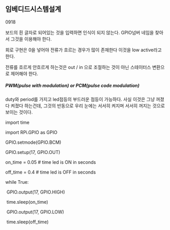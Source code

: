 ## 임베디드시스템설계

0918

보드의 흰 글자로 되어있는 것을 입력하면 인식이 되지 않는다. GPIO넘버 네임을 찾아서 그것을 이용해야 한다.

회로 구현은 0을 넣어야 전류가 흐르는 경우가 많이 존재한다 이것을 low active라고 한다. 

전류를 흐르게 안흐르게 하는것은 out / in 으로 조절하는 것이 아닌 스테이터스 변환으로 제어해야 한다. 

##### PWM(pulse with modulation) or PCM(pulse code modulation)

duty와 period를 가지고 led점등의 부드러운 점등이 가능하다. 사실 이것은 그냥 꺼졌다 켜졌다 하는건데, 그것의 반동으로 우리 눈에는 서서히 켜지며 서서히 꺼지는 것으로 보이는 것이다. 



import time

import RPi.GPIO as GPIO

GPIO.setmode(GPIO.BCM)

GPIO.setup(17, GPIO.OUT)

on_time = 0.05 # time led is ON in seconds

off_time = 0.4 # time led is OFF in seconds

while True:

​    GPIO.output(17, GPIO.HIGH)

​    time.sleep(on_time)

​    GPIO.output(17, GPIO.LOW)

​    time.sleep(off_time)